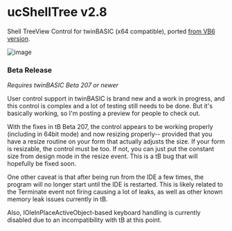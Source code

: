 # ucShellTree v2.8
Shell TreeView Control for twinBASIC (x64 compatible), ported [from VB6 version](http://www.vbforums.com/showthread.php?862137-VB6-ucShellTree-Full-featured-Shell-Tree-UserControl).

![image](https://user-images.githubusercontent.com/7834493/208004027-283c2d98-aee1-4da8-8fd2-ffebd676414e.png)


### Beta Release

*Requires twinBASIC Beta 207 or newer*

User control support in twinBASIC is brand new and a work in progress, and this control is complex and a lot of testing still needs to be done. But it's basically working, so I'm posting a preview for people to check out.

With the fixes in tB Beta 207, the control appears to be working properly (including in 64bit mode) and now resizing properly-- provided that you have a resize routine on your form that actually adjusts the size. If your form is resizable, the control must be too. If not, you can just put the constant size from design mode in the resize event. This is a tB bug that will hopefully be fixed soon.

One other caveat is that after being run from the IDE a few times, the program will no longer start until the IDE is restarted. This is likely related to the Terminate event not firing causing a lot of leaks, as well as other known memory leak issues currently in tB. 

Also, IOleInPlaceActiveObject-based keyboard handling is currently disabled due to an incompatibility with tB at this point.
